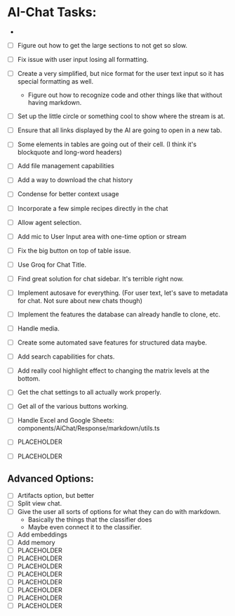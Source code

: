 # AI-Chat Tasks:
- 
- [ ] Figure out how to get the large sections to not get so slow.
- [ ] Fix issue with user input losing all formatting.
- [ ] Create a very simplified, but nice format for the user text input so it has special formatting as well.
  - Figure out how to recognize code and other things like that without having markdown.
- [ ] Set up the little circle or something cool to show where the stream is at.
- [ ] Ensure that all links displayed by the AI are going to open in a new tab.
- [ ] Some elements in tables are going out of their cell. (I think it's blockquote and long-word headers)
- [ ] Add file management capabilities
- [ ] Add a way to download the chat history
- [ ] Condense for better context usage
- [ ] Incorporate a few simple recipes directly in the chat
- [ ] Allow agent selection.
- [ ] Add mic to User Input area with one-time option or stream
- [ ] Fix the big button on top of table issue.
- [ ] Use Groq for Chat Title.
- [ ] Find great solution for chat sidebar. It's terrible right now.
- [ ] Implement autosave for everything. (For user text, let's save to metadata for chat. Not sure about new chats though)
- [ ] Implement the features the database can already handle to clone, etc.
- [ ] Handle media.
- [ ] Create some automated save features for structured data maybe.
- [ ] Add search capabilities for chats.
- [ ] Add really cool highlight effect to changing the matrix levels at the bottom.
- [ ] Get the chat settings to all actually work properly.
- [ ] Get all of the various buttons working.
- [ ] Handle Excel and Google Sheets: components/AiChat/Response/markdown/utils.ts
- [ ] PLACEHOLDER
- [ ] PLACEHOLDER





## Advanced Options:
- [ ] Artifacts option, but better
- [ ] Split view chat.
- [ ] Give the user all sorts of options for what they can do with markdown.
  - Basically the things that the classifier does
  - Maybe even connect it to the classifier.
- [ ] Add embeddings
- [ ] Add memory
- [ ] PLACEHOLDER
- [ ] PLACEHOLDER
- [ ] PLACEHOLDER
- [ ] PLACEHOLDER
- [ ] PLACEHOLDER
- [ ] PLACEHOLDER
- [ ] PLACEHOLDER
- [ ] PLACEHOLDER
